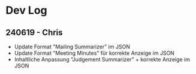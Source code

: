 # Dev Log

## 240619 - Chris
- Update Format "Mailing Summarizer" im JSON
- Update Format "Meeting Minutes" für korrekte Anzeige im JSON
- Inhaltliche Anpassung "Judgement Summarizer" + korrekte Anzeige im JSON
